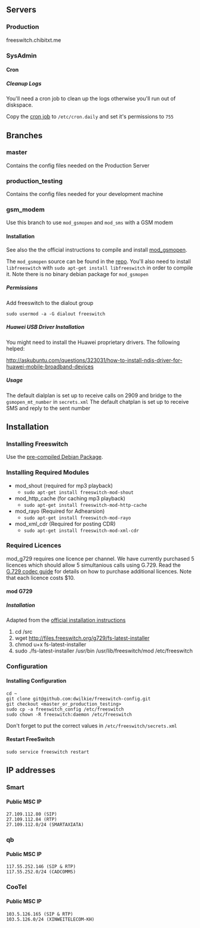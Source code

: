## Servers

### Production

freeswitch.chibitxt.me

### SysAdmin

#### Cron

##### Cleanup Logs

You'll need a cron job to clean up the logs otherwise you'll run out of diskspace.

Copy the [cron job](https://github.com/dwilkie/freeswitch-config/blob/master/cron/freeswitch) to `/etc/cron.daily` and set it's permissions to `755`

## Branches

### master

Contains the config files needed on the Production Server

### production_testing

Contains the config files needed for your development machine

### gsm_modem

Use this branch to use `mod_gsmopen` and `mod_sms` with a GSM modem

#### Installation

See also the the official instructions to compile and install [mod_gsmopen](https://freeswitch.org/confluence/display/FREESWITCH/mod_gsmopen).

The `mod_gsmopen` source can be found in the [repo](https://freeswitch.org/stash/projects/FS/repos/freeswitch/browse/src/mod/endpoints/mod_gsmopen). You'll also need to install `libfreeswitch` with `sudo apt-get install libfreeswitch` in order to compile it. Note there is no binary debian package for `mod_gsmopen`

##### Permissions

Add freeswitch to the dialout group

`sudo usermod -a -G dialout freeswitch`

##### Huawei USB Driver Installation

You might need to install the Huawei proprietary drivers. The following helped:

http://askubuntu.com/questions/323031/how-to-install-ndis-driver-for-huawei-mobile-broadband-devices

##### Usage

The default dialplan is set up to receive calls on 2909 and bridge to the `gsmopen_mt_number` in `secrets.xml`
The default chatplan is set up to receive SMS and reply to the sent number

## Installation

### Installing Freeswitch

Use the [pre-compiled Debian Package](https://freeswitch.org/confluence/display/FREESWITCH/Debian).

### Installing Required Modules

* mod_shout (required for mp3 playback)
  * `sudo apt-get install freeswitch-mod-shout`
* mod_http_cache (for caching mp3 playback)
  * `sudo apt-get install freeswitch-mod-http-cache`
* mod_rayo (Required for Adhearsion)
  * `sudo apt-get install freeswitch-mod-rayo`
* mod_xml_cdr (Required for posting CDR)
  * `sudo apt-get install freeswitch-mod-xml-cdr`

### Required Licences

mod_g729 requires one licence per channel. We have currently purchased 5 licences which should allow 5 simultanious calls using G.729.
Read the [G.729 codec guide](http://wiki.freeswitch.org/wiki/Mod_com_g729) for details on how to purchase additional licences. Note that each licence costs $10.

#### mod G729

##### Installation

Adapted from the [official installation instructions](http://files.freeswitch.org/g729/INSTALL)

1. cd /src
2. wget http://files.freeswitch.org/g729/fs-latest-installer
3. chmod u+x fs-latest-installer
4. sudo ./fs-latest-installer /usr/bin /usr/lib/freeswitch/mod /etc/freeswitch

### Configuration

#### Installing Configuration

```
cd ~
git clone git@github.com:dwilkie/freeswitch-config.git
git checkout <master_or_production_testing>
sudo cp -a freeswitch_config /etc/freeswitch
sudo chown -R freeswitch:daemon /etc/freeswitch
```

Don't forget to put the correct values in `/etc/freeswitch/secrets.xml`

#### Restart FreeSwitch

```
sudo service freeswitch restart
```

## IP addresses

### Smart

#### Public MSC IP

```
27.109.112.80 (SIP)
27.109.112.84 (RTP)
27.109.112.0/24 (SMARTAXIATA)
```

### qb

#### Public MSC IP

```
117.55.252.146 (SIP & RTP)
117.55.252.0/24 (CADCOMMS)
```

### CooTel

#### Public MSC IP

```
103.5.126.165 (SIP & RTP)
103.5.126.0/24 (XINWEITELECOM-KH)
```

